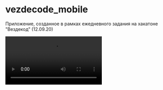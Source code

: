 # vezdecode_mobile

Приложение, созданное в рамках ежедневного задания на хакатоне "Вездекод" (12.09.20)

![Видео:](https://github.com/BelyakovLeonid/vezdecode_mobile/blob/master/11.mp4?raw=true)
